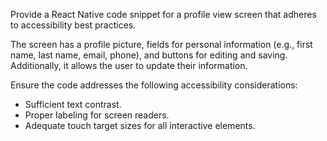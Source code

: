 Provide a React Native code snippet for a profile view screen that adheres to accessibility best practices.

The screen has a profile picture, fields for personal information (e.g., first name, last name, email, phone), and buttons for editing and saving. Additionally, it allows the user to update their information.

Ensure the code addresses the following accessibility considerations:

- Sufficient text contrast.
- Proper labeling for screen readers.
- Adequate touch target sizes for all interactive elements.
